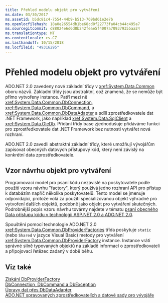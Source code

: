 ```yaml
---
title: Přehled modelu objekt pro vytváření
ms.date: 03/30/2017
ms.assetid: b5dc81c4-7554-44b9-b513-769bd61e2e7b
ms.openlocfilehash: 18a0e26554db1be68cd0f22773fa04cb44c495a7
ms.sourcegitcommit: d88024e6d6d8b242feae5f4007a709379355aa24
ms.translationtype: MT
ms.contentlocale: cs-CZ
ms.lasthandoff: 10/15/2018
ms.locfileid: "49316295"
---
```

# <a name="factory-model-overview"></a>Přehled modelu objekt pro vytváření
ADO.NET 2.0 zavedeny nové základní třídy v <xref:System.Data.Common> oboru názvů. Základní třídy jsou abstraktní, což znamená, že se nemůže být přímo vytvořeny instance. Patří mezi ně <xref:System.Data.Common.DbConnection>, <xref:System.Data.Common.DbCommand>, a <xref:System.Data.Common.DbDataAdapter> a sdílí zprostředkovatele dat .NET Framework, jako například <xref:System.Data.SqlClient> a <xref:System.Data.OleDb>. Přidání třídy base zjednodušuje přidáváme funkci pro zprostředkovatele dat .NET Framework bez nutnosti vytvářet nová rozhraní.  
  
 ADO.NET 2.0 zavedli abstraktní základní třídy, které umožňují vývojářům zapisovat obecných datových přístupový kód, který není závislý na konkrétní data zprostředkovatele.  
  
## <a name="the-factory-design-pattern"></a>Vzor návrhu objekt pro vytváření  
 Programovací model pro psaní kódu nezávislé na poskytovatele podle použití vzoru návrhu "factory", který používá jedno rozhraní API pro přístup k databázím napříč několika poskytovatelů. Tento model se jmenuje odpovídající, protože volá za použití specializovanou objekt výhradně pro vytvoření dalších objektů, podobně jako objekt pro vytváření skutečných. Podrobnější popis vzoru návrhu továrny najdete v tématu [psaní obecného Data přístupu kódu v technologii ASP.NET 2.0 a ADO.NET 2.0](https://go.microsoft.com/fwlink/?LinkId=55915).
  
 Spouštění pomocí technologie ADO.NET 2.0 <xref:System.Data.Common.DbProviderFactories> třída poskytuje `static` (nebo `Shared` v jazyce Visual Basic) metody pro vytváření <xref:System.Data.Common.DbProviderFactory> instance. Instance vrátí správné silně typovaných objektů na základě informací o zprostředkovateli a připojovací řetězec zadaný v době běhu.  
  
## <a name="see-also"></a>Viz také  
 [Získání DbProviderFactory](../../../../docs/framework/data/adonet/obtaining-a-dbproviderfactory.md)  
 [DbConnection, DbCommand a DbException](../../../../docs/framework/data/adonet/dbconnection-dbcommand-and-dbexception.md)  
 [Úpravy dat přes DbDataAdapter](../../../../docs/framework/data/adonet/modifying-data-with-a-dbdataadapter.md)  
 [ADO.NET spravovaných zprostředkovatelích a datové sady pro vývojáře](https://go.microsoft.com/fwlink/?LinkId=217917)
